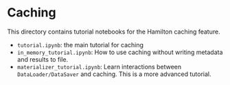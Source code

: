 # Caching

This directory contains tutorial notebooks for the Hamilton caching feature.

- `tutorial.ipynb`: the main tutorial for caching
- `in_memory_tutorial.ipynb`: How to use caching without writing metadata and results to file.
- `materializer_tutorial.ipynb`: Learn interactions between `DataLoader/DataSaver` and caching. This is a more advanced tutorial.
